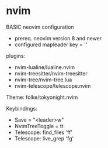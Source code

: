 # nvim

BASIC neovim configuration
- prereq. neovim version 8 and newer
- configured mapleader key = '<space>'

plugins:
- nvim-lualine/lualine.nvim
- nvim-treesitter/nvim-treesitter
- nvim-tree/nvim-tree.lua
- nvim-telescope/telescope.nvim

Theme: folke/tokyonight.nvim

Keybindings:
- Save = "\<leader\>w"
- NvimTreeToggle = <leader>tt
- Telescope: find_files '<leader>ff'
- Telescope: live_grep '<leader>fg'
  

